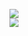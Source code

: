 [![](https://img.shields.io/badge/Made%20With-Github%20Spray-lightgrey.svg?style=for-the-badge&logo=github)](https://github.com/Annihil/github-spray#24261)  
[![](https://i.imgur.com/2DrTn0Z.gif)](https://github.com/Annihil/github-spray)
